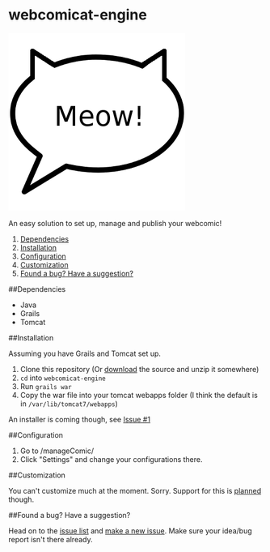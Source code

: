 webcomicat-engine
=================

<img src="https://raw.githubusercontent.com/dosaki/webcomicat-engine/master/grails-app/assets/images/webcomicat.png"/>

An easy solution to set up, manage and publish your webcomic!

1. [Dependencies](#dependencies)
2. [Installation](#installation)
3. [Configuration](#configuration)
4. [Customization](#customization)
5. [Found a bug? Have a suggestion?](#found-a-bug-have-a-suggestion)


##Dependencies
* Java
* Grails
* Tomcat


##Installation

Assuming you have Grails and Tomcat set up.

1. Clone this repository (Or [download](https://github.com/dosaki/webcomicat-engine/archive/master.zip) the source and unzip it somewhere)
2. `cd` into `webcomicat-engine`
3. Run `grails war`
4. Copy the war file into your tomcat webapps folder (I think the default is in `/var/lib/tomcat7/webapps`)

An installer is coming though, see [Issue #1](https://github.com/dosaki/webcomicat-engine/issues/1)

##Configuration

1. Go to <your URL>/manageComic/
2. Click "Settings" and change your configurations there.


##Customization

You can't customize much at the moment. Sorry.
Support for this is [planned](https://github.com/dosaki/webcomicat-engine/issues/5) though.


##Found a bug? Have a suggestion?

Head on to the [issue list](https://github.com/dosaki/webcomicat-engine/issues) and [make a new issue](https://github.com/dosaki/webcomicat-engine/issues/new). Make sure your idea/bug report isn't there already.
